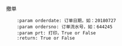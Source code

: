 撤单

        :param orderdate: 订单日期，如：20180727
        :param ordersno: 订单流水号，如：644245
        :param prt: 打印，True or False
        :return: True or False
